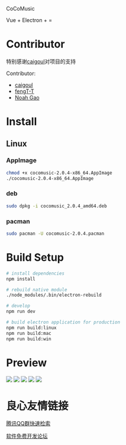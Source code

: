  
   
   
  CoCoMusic
 
 Vue + Electron +    =     
 
 
 
 
 

 

# Contributor
  
  特别感谢[caigoul](https://github.com/caigoul)对项目的支持

  Contributor:
 - [caigoul](https://github.com/caigoul)
 - [fengT-T](https://github.com/fengT-T)
 - [Noah Gao](https://github.com/noahziheng)

# Install
## Linux
### AppImage
``` bash
chmod +x cocomusic-2.0.4-x86_64.AppImage
./cocomusic-2.0.4-x86_64.AppImage
```
### deb
```bash
sudo dpkg -i cocomusic_2.0.4_amd64.deb
```
### pacman
```bash
sudo pacman -U cocomusic-2.0.4.pacman
```

# Build Setup

``` bash
# install dependencies
npm install

# rebuild native module
./node_modules/.bin/electron-rebuild

# develop
npm run dev

# build electron application for production
npm run build:linux
npm run build:mac
npm run build:win
```
# Preview
![](http://cocomusic-1252075019.file.myqcloud.com/2png/Screenshot_20180818_005614.png)
![](http://cocomusic-1252075019.file.myqcloud.com/2png/Screenshot_20180818_005423.png)
![](http://cocomusic-1252075019.file.myqcloud.com/2png/Screenshot_20180818_005533.png)
![](http://cocomusic-1252075019.file.myqcloud.com/2png/Screenshot_20180818_005346.png)
![](http://cocomusic-1252075019.file.myqcloud.com/2png/Screenshot_20180818_005442.png)

 # 良心友情链接

[腾讯QQ群快速检索](http://u.720life.cn/s/8cf73f7c)

[软件免费开发论坛](http://u.720life.cn/s/bbb01dc0)